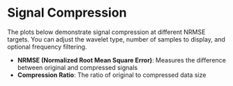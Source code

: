 # Signal Compression

The plots below demonstrate signal compression at different NRMSE targets. You can adjust the wavelet type, number of samples to display, and optional frequency filtering.

- **NRMSE (Normalized Root Mean Square Error)**: Measures the difference between original and compressed signals
- **Compression Ratio**: The ratio of original to compressed data size

<div class="DivExploreCompression"></div>
